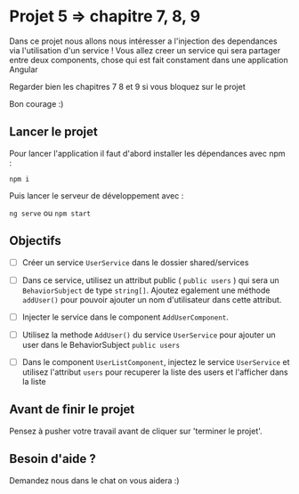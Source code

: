 # Projet 5 => chapitre 7, 8, 9

Dans ce projet nous allons nous intéresser a l'injection des dependances via l'utilisation d'un service ! Vous allez creer un service qui sera partager entre deux components, chose qui est fait constament dans une application Angular

Regarder bien les chapitres 7 8 et 9 si vous bloquez sur le projet

Bon courage :)

## Lancer le projet

Pour lancer l'application il faut d'abord installer les dépendances avec npm : 

`npm i`

Puis lancer le serveur de développement avec : 

`ng serve` ou `npm start`

## Objectifs
- [ ] Créer un service `UserService` dans le dossier shared/services
- [ ] Dans ce service, utilisez un attribut public ( `public users` ) qui sera un `BehaviorSubject` de type `string[]`. Ajoutez egalement une méthode `addUser()` pour pouvoir ajouter un nom d'utilisateur dans cette attribut.
- [ ] Injecter le service dans le component `AddUserComponent`.
- [ ] Utilisez la methode `AddUser()` du service `UserService` pour ajouter un user dans le BehaviorSubject `public users`
- [ ] Dans le component `UserListComponent`, injectez le service `UserService` et utilisez l'attribut `users` pour recuperer la liste des users et l'afficher dans la liste

      
## Avant de finir le projet

Pensez à pusher votre travail avant de cliquer sur 'terminer le projet'.

## Besoin d'aide ?

Demandez nous dans le chat on vous aidera :)
